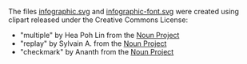 The files [infographic.svg](https://github.com/ropensci/drake/blob/master/images/infographic.svg) and [infographic-font.svg](https://github.com/ropensci/drake/blob/master/images/infographic-font.svg) were created using clipart released under the Creative Commons License:
- "multiple" by Hea Poh Lin from the [Noun Project](https://thenounproject.com/)
- "replay" by Sylvain A. from the [Noun Project](https://thenounproject.com/)
- "checkmark" by Ananth from the [Noun Project](https://thenounproject.com/)
